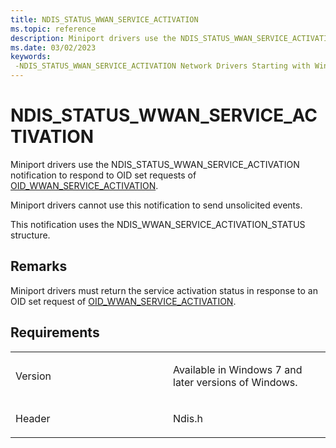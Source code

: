 ```yaml
---
title: NDIS_STATUS_WWAN_SERVICE_ACTIVATION
ms.topic: reference
description: Miniport drivers use the NDIS_STATUS_WWAN_SERVICE_ACTIVATION notification to respond to OID set requests of OID_WWAN_SERVICE_ACTIVATION.
ms.date: 03/02/2023
keywords: 
 -NDIS_STATUS_WWAN_SERVICE_ACTIVATION Network Drivers Starting with Windows Vista
---
```


# NDIS\_STATUS\_WWAN\_SERVICE\_ACTIVATION


Miniport drivers use the NDIS\_STATUS\_WWAN\_SERVICE\_ACTIVATION notification to respond to OID set requests of [OID\_WWAN\_SERVICE\_ACTIVATION](oid-wwan-service-activation.md).

Miniport drivers cannot use this notification to send unsolicited events.

This notification uses the NDIS\_WWAN\_SERVICE\_ACTIVATION\_STATUS structure.

## Remarks

Miniport drivers must return the service activation status in response to an OID set request of [OID\_WWAN\_SERVICE\_ACTIVATION](oid-wwan-service-activation.md).

## Requirements

<table>
<colgroup>
<col width="50%" />
<col width="50%" />
</colgroup>
<tbody>
<tr class="odd">
<td><p>Version</p></td>
<td><p>Available in Windows 7 and later versions of Windows.</p></td>
</tr>
<tr class="even">
<td><p>Header</p></td>
<td>Ndis.h</td>
</tr>
</tbody>
</table>

 

 




